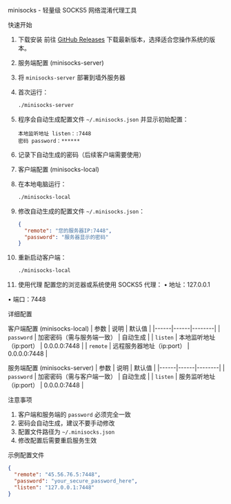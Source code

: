 minisocks - 轻量级 SOCKS5 网络混淆代理工具


快速开始

1. 下载安装
前往 [GitHub Releases](https://github.com/beijian128/minisocks/releases) 下载最新版本，选择适合您操作系统的版本。

2. 服务端配置 (minisocks-server)
1. 将 `minisocks-server` 部署到墙外服务器
2. 首次运行：
   ```bash
   ./minisocks-server
   ```
3. 程序会自动生成配置文件 `~/.minisocks.json` 并显示初始配置：
   ```
   本地监听地址 listen：:7448
   密码 password：******
   ```
4. 记录下自动生成的密码（后续客户端需要使用）

3. 客户端配置 (minisocks-local)
1. 在本地电脑运行：
   ```bash
   ./minisocks-local
   ```
2. 修改自动生成的配置文件 `~/.minisocks.json`：
   ```json
   {
     "remote": "您的服务器IP:7448",
     "password": "服务器显示的密码"
   }
   ```
3. 重新启动客户端：
   ```bash
   ./minisocks-local
   ```

4. 使用代理
配置您的浏览器或系统使用 SOCKS5 代理：
• 地址：127.0.0.1

• 端口：7448


详细配置

客户端配置 (minisocks-local)
| 参数 | 说明 | 默认值 |
|------|------|--------|
| `password` | 加密密码（需与服务端一致） | 自动生成 |
| `listen` | 本地监听地址（ip:port） | 0.0.0.0:7448 |
| `remote` | 远程服务器地址（ip:port） | 0.0.0.0:7448 |

服务端配置 (minisocks-server)
| 参数 | 说明 | 默认值 |
|------|------|--------|
| `password` | 加密密码（需与客户端一致） | 自动生成 |
| `listen` | 服务监听地址（ip:port） | 0.0.0.0:7448 |

注意事项
1. 客户端和服务端的 `password` 必须完全一致
2. 密码会自动生成，建议不要手动修改
3. 配置文件路径为 `~/.minisocks.json`
4. 修改配置后需要重启服务生效

示例配置文件
```json
{
  "remote": "45.56.76.5:7448",
  "password": "your_secure_password_here",
  "listen": "127.0.0.1:7448"
}
```
